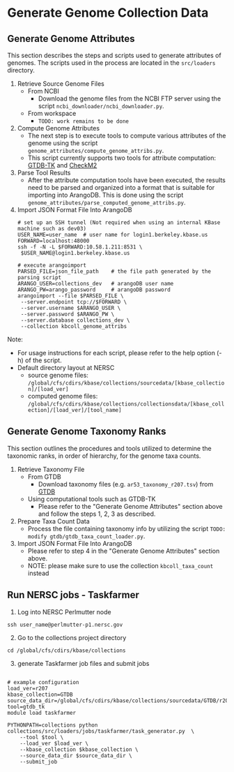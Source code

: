 # Generate Genome Collection Data

## Generate Genome Attributes

This section describes the steps and scripts used to generate attributes of genomes.
The scripts used in the process are located in the `src/loaders` directory.

1. Retrieve Source Genome Files
    * From NCBI
        * Download the genome files from the NCBI FTP server using the script
          `ncbi_downloader/ncbi_downloader.py`.
    * From workspace
        * `TODO: work remains to be done`
2. Compute Genome Attributes
    * The next step is to execute tools to compute various attributes of the genome using the script
      `genome_attributes/compute_genome_attribs.py`.
    * This script currently supports two tools for attribute computation:
      [GTDB-TK](https://ecogenomics.github.io/GTDBTk/index.html)
      and [CheckM2](https://github.com/chklovski/CheckM2)
3. Parse Tool Results
    * After the attribute computation tools have been executed, the results need to be parsed and organized
      into a format that is suitable for importing into ArangoDB. This is done using the script
      `genome_attributes/parse_computed_genome_attribs.py`.
4. Import JSON Format File Into ArangoDB
   ```commandline
   # set up an SSH tunnel (Not required when using an internal KBase machine such as dev03) 
   USER_NAME=user_name  # user name for login1.berkeley.kbase.us
   FORWARD=localhost:48000
   ssh -f -N -L $FORWARD:10.58.1.211:8531 \
    $USER_NAME@login1.berkeley.kbase.us
   
   # execute arangoimport
   PARSED_FILE=json_file_path    # the file path generated by the parsing script
   ARANGO_USER=collections_dev   # arangoDB user name
   ARANGO_PW=arango_password     # arangoDB password
   arangoimport --file $PARSED_FILE \
    --server.endpoint tcp://$FORWARD \
    --server.username $ARANGO_USER \
    --server.password $ARANGO_PW \
    --server.database collections_dev \
    --collection kbcoll_genome_attribs
   ```

Note:

* For usage instructions for each script, please refer to the help option (-h) of the script.
* Default directory layout at NERSC
    * source genome files: `/global/cfs/cdirs/kbase/collections/sourcedata/[kbase_collection]/[load_ver]`
    * computed genome
      files: `/global/cfs/cdirs/kbase/collections/collectionsdata/[kbase_collection]/[load_ver]/[tool_name]`

## Generate Genome Taxonomy Ranks

This section outlines the procedures and tools utilized to determine the taxonomic ranks, in order of hierarchy,
for the genome taxa counts.

1. Retrieve Taxonomy File
    * From GTDB
        * Download taxonomy files (e.g. `ar53_taxonomy_r207.tsv`) from [GTDB](https://data.gtdb.ecogenomic.org/)
    * Using computational tools such as GTDB-TK
        * Please refer to the "Generate Genome Attributes" section above and follow the steps 1, 2, 3 as described.
2. Prepare Taxa Count Data
    * Process the file containing taxonomy info by utilizing the script `TODO: modify gtdb/gtdb_taxa_count_loader.py`.
3. Import JSON Format File Into ArangoDB
    * Please refer to step 4 in the "Generate Genome Attributes" section above.
    * NOTE: please make sure to use the collection `kbcoll_taxa_count` instead

## Run NERSC jobs - Taskfarmer

1. Log into NERSC Perlmutter node

```commandline
ssh user_name@perlmutter-p1.nersc.gov
```

2. Go to the collections project directory

```commandline
cd /global/cfs/cdirs/kbase/collections
```

3. generate Taskfarmer job files and submit jobs

```commandline

# example configuration
load_ver=r207
kbase_collection=GTDB
source_data_dir=/global/cfs/cdirs/kbase/collections/sourcedata/GTDB/r207
tool=gtdb_tk
module load taskfarmer

PYTHONPATH=collections python collections/src/loaders/jobs/taskfarmer/task_generator.py  \
    --tool $tool \
    --load_ver $load_ver \
    --kbase_collection $kbase_collection \
    --source_data_dir $source_data_dir \
    --submit_job
```